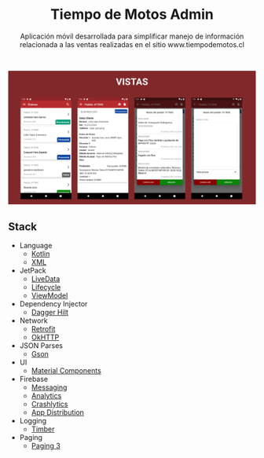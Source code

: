 <h1 align="center">Tiempo de Motos Admin</h1>

<p align="center">  
Aplicación móvil desarrollada para simplificar manejo de información relacionada a las ventas realizadas en el sitio www.tiempodemotos.cl
</p>
</br>

![](vistas.png)

## Stack

- Language
  - [Kotlin](https://developer.android.com/kotlin)
  - [XML](https://developer.android.com/guide/topics/ui/declaring-layout?hl=es-419)
- JetPack
  - [LiveData](https://developer.android.com/topic/libraries/architecture/livedata)
  - [Lifecycle](https://developer.android.com/topic/libraries/architecture/lifecycle)
  - [ViewModel](https://developer.android.com/topic/libraries/architecture/viewmodel)
- Dependency Injector
  - [Dagger Hilt](https://dagger.dev/hilt)
- Network
  - [Retrofit](https://github.com/square/retrofit)
  - [OkHTTP](https://github.com/square/okhttp)
- JSON Parses
  - [Gson](https://github.com/google/gson)
- UI
  - [Material Components](https://github.com/material-components/material-components-android)
- Firebase
  - [Messaging](https://firebase.google.com/products/cloud-messaging)
  - [Analytics](https://firebase.google.com/docs/analytics/get-started?hl=es&platform=android)
  - [Crashlytics](https://firebase.google.com/products/crashlytics)
  - [App Distribution](https://firebase.google.com/products/app-distribution)
- Logging
  - [Timber](https://github.com/JakeWharton/timber)
- Paging
  - [Paging 3](https://developer.android.com/topic/libraries/architecture/paging/v3-overview)
